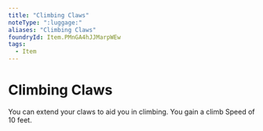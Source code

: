 ```yaml
---
title: "Climbing Claws"
noteType: ":luggage:"
aliases: "Climbing Claws"
foundryId: Item.PMnGA4hJJMarpWEw
tags:
  - Item
---
```


# Climbing Claws

You can extend your claws to aid you in climbing. You gain a climb Speed of 10 feet.
